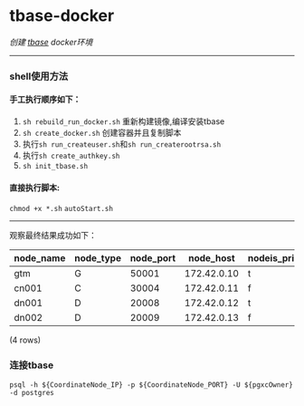# tbase-docker

*创建 [tbase](https://github.com/Tencent/TBase "tbase") docker环境*

------------



### shell使用方法
#### 手工执行顺序如下：
1. `sh rebuild_run_docker.sh` 重新构建镜像,编译安装tbase
2. `sh create_docker.sh` 创建容器并且复制脚本
3. 执行`sh run_createuser.sh`和`sh run_createrootrsa.sh`
4. 执行`sh create_authkey.sh`
5. `sh init_tbase.sh`

#### 直接执行脚本:
`chmod +x *.sh`
`autoStart.sh`



------------
观察最终结果成功如下：

 |node_name | node_type | node_port |  node_host  | nodeis_primary | nodeis_preferred |  node_id   | node_cluster_name 
|-----------|-----------|-----------|-------------|----------------|------------------|------------|-------------------
 |gtm       | G         |     50001 | 172.42.0.10 | t              | f                |  428125959 | tbase_cluster
 |cn001     | C         |     30004 | 172.42.0.11 | f              | f                | -264077367 | tbase_cluster
 |dn001     | D         |     20008 | 172.42.0.12 | t              | f                | 2142761564 | tbase_cluster
 |dn002     | D         |     20009 | 172.42.0.13 | f              | f                |  -17499968 | tbase_cluster
(4 rows)


### 连接tbase
`psql -h ${CoordinateNode_IP} -p ${CoordinateNode_PORT} -U ${pgxcOwner} -d postgres`
